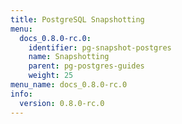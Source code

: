 ```yaml
---
title: PostgreSQL Snapshotting
menu:
  docs_0.8.0-rc.0:
    identifier: pg-snapshot-postgres
    name: Snapshotting
    parent: pg-postgres-guides
    weight: 25
menu_name: docs_0.8.0-rc.0
info:
  version: 0.8.0-rc.0
---
```


